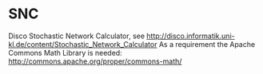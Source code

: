 SNC
===

Disco Stochastic Network Calculator, see http://disco.informatik.uni-kl.de/content/Stochastic_Network_Calculator
As a requirement the Apache Commons Math Library is needed: http://commons.apache.org/proper/commons-math/
